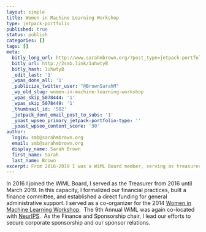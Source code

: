 ```yaml
---
layout: simple
title: Women in Machine Learning Workshop
type: jetpack-portfolio
published: true
status: publish
categories: []
tags: []
meta:
  bitly_long_url: http://www.sarahmbrown.org/?post_type=jetpack-portfolio&p=499
  bitly_url: http://2smb.link/1uhwtyB
  bitly_hash: 1uhwtyB
  _edit_last: '1'
  _wpas_done_all: '1'
  _publicize_twitter_user: "@BrownSarahM"
  _wp_old_slug: women-in-machine-learning-workshop
  _wpas_skip_5078444: '1'
  _wpas_skip_5078449: '1'
  _thumbnail_id: '502'
  _jetpack_dont_email_post_to_subs: '1'
  _yoast_wpseo_primary_jetpack-portfolio-type: ''
  _yoast_wpseo_content_score: '30'
author:
  login: smb@sarahmbrown.org
  email: smb@sarahmbrown.org
  display_name: Sarah Brown
  first_name: Sarah
  last_name: Brown
excerpt: From 2016-2019 I was a WiML Board member, serving as treasurer.
---
```

In 2016 I joined the WiML Board, I served as the Treasurer from 2016 until March 2019. In this capacity, I formalized our financial practices, built a finance committee, and established a direct funding for general administrative support.
I served as a co-organizer for the 2014 [Women in Machine Learning Workshop](http://www.wimlworkshop.org/).  The 9th Annual WiML was again co-located with [NeurIPS](http://nips.cc).  As the Finance and Sponsorship chair, I lead our efforts to secure corporate sponsorship and our sponsor relations.

<!---<p>Related Posts:<br />
[display-posts include_excerpt="false" tag="WiML" wrapper="ul"]</p>--->
